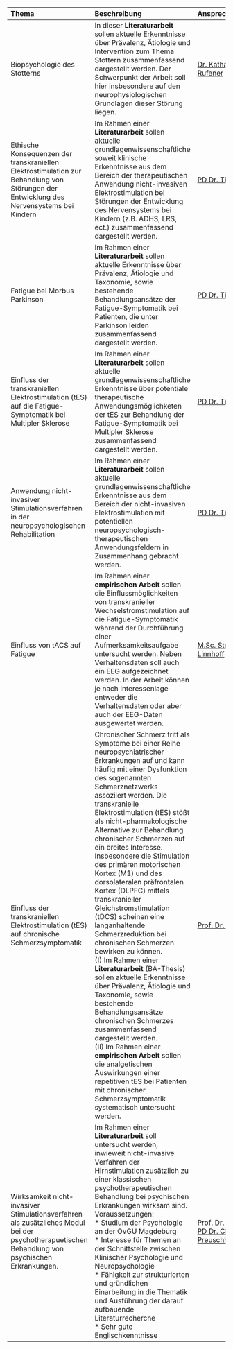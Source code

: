 | Thema | Beschreibung | Ansprechpartner*in |
| :---- |:---- | :---- |
| Biopsychologie des Stotterns | In dieser **Literaturarbeit** sollen aktuelle Erkenntnisse über Prävalenz, Ätiologie und Intervention zum Thema Stottern zusammenfassend dargestellt werden. Der Schwerpunkt der Arbeit soll hier insbesondere auf den neurophysiologischen Grundlagen dieser Störung liegen. | [Dr. Katharina Rufener](mailto:katharina.rufener@ovgu.de) |
| Ethische Konsequenzen der transkraniellen Elektrostimulation zur Behandlung von Störungen der Entwicklung des Nervensystems bei Kindern | Im Rahmen einer **Literaturarbeit** sollen aktuelle grundlagenwissenschaftliche soweit klinische Erkenntnisse aus dem Bereich der therapeutischen Anwendung  nicht-invasiven Elektrostimulation bei Störungen der Entwicklung des Nervensystems bei Kindern  (z.B. ADHS, LRS, ect.) zusammenfassend dargestellt werden. | [PD Dr. Tino Zähle](mailto:tino.zaehle@ovgu.de) |
| Fatigue bei Morbus Parkinson | Im Rahmen einer **Literaturarbeit** sollen aktuelle Erkenntnisse über Prävalenz, Ätiologie und Taxonomie, sowie bestehende Behandlungsansätze der Fatigue-Symptomatik bei Patienten, die unter Parkinson leiden zusammenfassend dargestellt werden. | [PD Dr. Tino Zähle](mailto:tino.zaehle@ovgu.de) |
| Einfluss der transkraniellen Elektrostimulation (tES) auf die Fatigue-Symptomatik bei Multipler Sklerose | Im Rahmen einer **Literaturarbeit** sollen aktuelle grundlagenwissenschaftliche Erkenntnisse über potentiale therapeutische Anwendungsmöglichketen der tES zur Behandlung der Fatigue-Symptomatik bei Multipler Sklerose zusammenfassend dargestellt werden. | [PD Dr. Tino Zähle](mailto:tino.zaehle@ovgu.de) |
| Anwendung nicht-invasiver Stimulationsverfahren in der neuropsychologischen Rehabilitation | Im Rahmen einer **Literaturarbeit** sollen aktuelle grundlagenwissenschaftliche Erkenntnisse aus dem Bereich der nicht-invasiven Elektrostimulation mit potentiellen neuropsychologisch-therapeutischen Anwendungsfeldern in Zusammenhang gebracht werden. | [PD Dr. Tino Zähle](mailto:tino.zaehle@ovgu.de) |
| Einfluss von tACS auf Fatigue | Im Rahmen einer **empirischen Arbeit** sollen die Einflussmöglichkeiten von transkranieller Wechselstromstimulation auf die Fatigue-Symptomatik während der Durchführung einer Aufmerksamkeitsaufgabe untersucht werden. Neben Verhaltensdaten soll auch ein EEG aufgezeichnet werden. In der Arbeit können je nach Interessenlage entweder die Verhaltensdaten oder aber auch der EEG-Daten ausgewertet werden. | [M.Sc. Stefanie Linnhoff](mailto:stefanie.linnhoff@ovgu.de) |
| Einfluss der transkraniellen Elektrostimulation (tES) auf chronische Schmerzsymptomatik | Chronischer Schmerz tritt als Symptome bei einer Reihe neuropsychiatrischer Erkrankungen auf und kann häufig mit einer Dysfunktion des sogenannten Schmerznetzwerks assoziiert werden. Die transkranielle Elektrostimulation (tES) stößt als nicht-pharmakologische Alternative zur Behandlung chronischer Schmerzen auf ein breites Interesse. Insbesondere die Stimulation des primären motorischen Kortex (M1) und des dorsolateralen präfrontalen Kortex (DLPFC) mittels transkranieller Gleichstromstimulation (tDCS) scheinen eine langanhaltende Schmerzreduktion bei chronischen Schmerzen bewirken zu können.<br> (I) Im Rahmen einer **Literaturarbeit** (BA-Thesis) sollen aktuelle Erkenntnisse über Prävalenz, Ätiologie und Taxonomie, sowie bestehende Behandlungsansätze chronischen Schmerzes zusammenfassend dargestellt werden.<br> (II) Im Rahmen einer **empirischen Arbeit** sollen die analgetischen Auswirkungen einer repetitiven tES bei Patienten mit chronischer Schmerzsymptomatik systematisch untersucht werden. | [Prof. Dr. Tino Zähle](mailto:tino.zaehle@ovgu.de) |
| Wirksamkeit nicht-invasiver Stimulationsverfahren als zusätzliches Modul bei der psychotherapuetischen Behandlung von psychischen Erkrankungen.| Im Rahmen einer **Literaturarbeit** soll untersucht werden, inwieweit nicht-invasive Verfahren der Hirnstimulation zusätzlich zu einer klassischen psychotherapeutischen Behandlung bei psychischen Erkrankungen wirksam sind. <br> Voraussetzungen:<br> * Studium der Psychologie an der OvGU Magdeburg <br> * Interesse für Themen an der Schnittstelle zwischen Klinischer Psychologie und Neuropsychologie <br> * Fähigkeit zur strukturierten und gründlichen Einarbeitung in die Thematik und Ausführung der darauf aufbauende Literaturrecherche <br> * Sehr gute Englischkenntnisse | [Prof. Dr. Tino Zähle](mailto:tino.zaehle@ovgu.de) <br> [PD Dr. Claudia Preuschhof](mailto:claudia.preuschhof@ovgu.de) |
